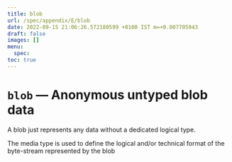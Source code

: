 ```yaml
---
title: blob
url: /spec/appendix/E/blob
date: 2022-09-15 21:06:26.572180599 +0100 IST m=+0.007705943
draft: false
images: []
menu:
  spec:
toc: true
---
```

# `blob` &#8212; Anonymous untyped blob data

A blob just represents any data without a dedicated logical type.

The media type is used to define the logical and/or technical
format of the byte-stream represented by the blob